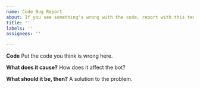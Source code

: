 ```yaml
---
name: Code Bug Report
about: If you see something's wrong with the code, report with this template.
title: ''
labels: ''
assignees: ''

---
```


**Code**
Put the code you think is wrong here.

**What does it cause?**
How does it affect the bot?

**What should it be, then?**
A solution to the problem.

